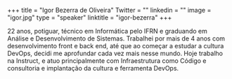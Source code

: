 +++ 
title = "Igor Bezerra de Oliveira" 
Twitter = "" 
linkedin = "" 
image = "igor.jpg" 
type = "speaker" 
linktitle = "igor-bezerra" 
+++ 

22 anos, potiguar, técnico em Informática pelo IFRN e graduando em Análise e Desenvolvimento de Sistemas.
Trabalhei por mais de 4 anos com desenvolvimento front e back end, até que ao começar a estudar a cultura DevOps, decidi me aprofundar cada vez mais nesse mundo. 
Hoje trabalho na Instruct, e atuo principalmente com Infraestrutura como Código e consultoria e implantação da cultura e ferramenta DevOps.
